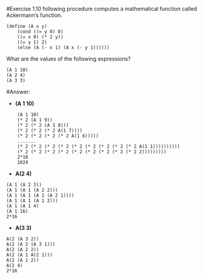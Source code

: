 #Exercise 1.10
following procedure computes a mathematical
function called Ackermann’s function.

```
(define (A x y)
	(cond ((= y 0) 0)
	((= x 0) (* 2 y))
	((= y 1) 2)
	(else (A (- x 1) (A x (- y 1))))))
```

What are the values of the following expressions?

```
(A 1 10)
(A 2 4)
(A 3 3)
```

#Answer:
 
 - **(A 1 10)**

```
	(A 1 10)
	(* 2 (A 1 9))
	(* 2 (* 2 (A 1 8)))
	(* 2 (* 2 (* 2 A(1 7))))
	(* 2 (* 2 (* 2 (* 2 A(1 6)))))
	.......
	(* 2 (* 2 (* 2 (* 2 (* 2 (* 2 (* 2 (* 2 (* 2 A(1 1))))))))))
	(* 2 (* 2 (* 2 (* 2 (* 2 (* 2 (* 2 (* 2 (* 2 2)))))))))
	2*10
	1024
```
 - **A(2 4)**

```
(A 1 (A 2 3)) 
(A 1 (A 1 (A 2 2)))
(A 1 (A 1 (A 1 (A 2 1))))
(A 1 (A 1 (A 1 2)))
(A 1 (A 1 4)
(A 1 16)
2*16
```
 - **A(3 3)**
 
```
A(2 (A 3 2))
A(2 (A 2 (A 3 1)))
A(2 (A 2 2))
A(2 (A 1 A(2 1)))
A(2 (A 1 2))
A(2 4)
2*16
```


